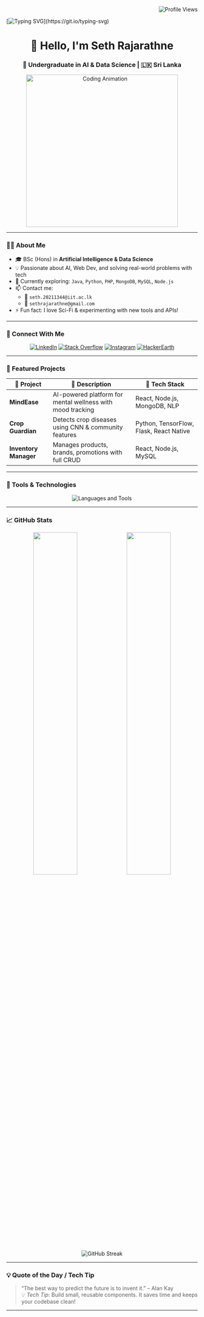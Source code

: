 <!-- Profile Views Badge -->
<p align="right">
  <img src="https://komarev.com/ghpvc/?username=sethnr3&label=Profile+Views&color=0e75b6&style=flat" alt="Profile Views" />
</p>

<!-- Typing Heading -->
[![Typing SVG](https://readme-typing-svg.demolab.com?font=Fira+Code&pause=1000&color=50F73B&width=435&lines=Welcome+to+my+GitHub+Profile!!!;I'm+Seth+Rajarathne+%F0%9F%91%8B;Follow+for+cool+projects+and+AI+stuff!)](https://git.io/typing-svg)

<h1 align="center">👋 Hello, I'm Seth Rajarathne</h1>
<h3 align="center">🧠 Undergraduate in AI & Data Science | 🇱🇰 Sri Lanka</h3>

<p align="center">
  <img src="https://user-images.githubusercontent.com/75851313/151668395-5591532b-28da-46a6-9476-7c9694bcb60e.gif" width="400" alt="Coding Animation">
</p>

---

### 👨‍💻 About Me
- 🎓 BSc (Hons) in **Artificial Intelligence & Data Science**
- 💡 Passionate about AI, Web Dev, and solving real-world problems with tech
- 🌱 Currently exploring: `Java`, `Python`, `PHP`, `MongoDB`, `MySQL`, `Node.js`
- 📫 Contact me:
  - 📧 `seth.20211344@iit.ac.lk`
  - 📧 `sethrajarathne@gmail.com`
- ⚡ Fun fact: I love Sci-Fi & experimenting with new tools and APIs!

---

### 🔗 Connect With Me
<p align="center">
  <a href="https://www.linkedin.com/in/seth-rajarathne-735bb4265" target="_blank"><img src="https://img.shields.io/badge/LinkedIn-blue?logo=linkedin&style=for-the-badge" alt="LinkedIn"/></a>
  <a href="https://stackoverflow.com/users/sethnr3" target="_blank"><img src="https://img.shields.io/badge/StackOverflow-orange?logo=stackoverflow&style=for-the-badge" alt="Stack Overflow"/></a>
  <a href="https://instagram.com/seth_nr3" target="_blank"><img src="https://img.shields.io/badge/Instagram-pink?logo=instagram&style=for-the-badge" alt="Instagram"/></a>
  <a href="https://www.hackerearth.com/@sethrajarathne" target="_blank"><img src="https://img.shields.io/badge/HackerEarth-black?logo=hackerearth&style=for-the-badge" alt="HackerEarth"/></a>
</p>

---

### 🌟 Featured Projects

| 🚀 Project | 📝 Description | 🧰 Tech Stack |
|-----------|----------------|---------------|
| **MindEase** | AI-powered platform for mental wellness with mood tracking | React, Node.js, MongoDB, NLP |
| **Crop Guardian** | Detects crop diseases using CNN & community features | Python, TensorFlow, Flask, React Native |
| **Inventory Manager** | Manages products, brands, promotions with full CRUD | React, Node.js, MySQL |

---

### 📌 Tools & Technologies
<p align="center">
  <img src="https://skillicons.dev/icons?i=python,java,js,html,css,php,nodejs,mysql,mongodb,docker,aws,figma" alt="Languages and Tools" />
</p>

---

### 📈 GitHub Stats

<p align="center">
  <img src="https://github-readme-stats.vercel.app/api?username=sethnr3&show_icons=true&theme=radical" width="48%" />
  <img src="https://github-readme-stats.vercel.app/api/top-langs/?username=sethnr3&layout=compact&theme=radical" width="48%" />
</p>

<p align="center">
  <img src="https://github-readme-streak-stats.herokuapp.com/?user=sethnr3&theme=radical" alt="GitHub Streak" />
</p>

---

### 💡 Quote of the Day / Tech Tip

> “The best way to predict the future is to invent it.” – Alan Kay  
> 💡 *Tech Tip*: Build small, reusable components. It saves time and keeps your codebase clean!

---
